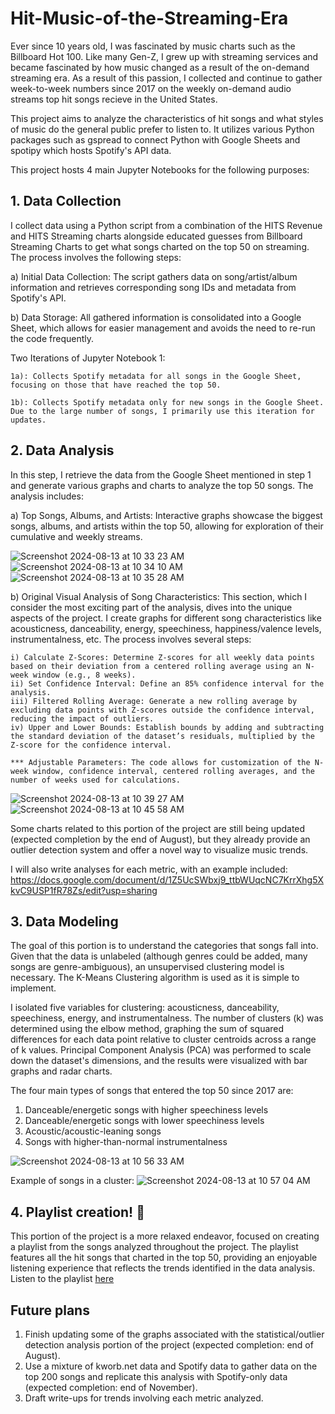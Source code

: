 # Hit-Music-of-the-Streaming-Era

Ever since 10 years old, I was fascinated by music charts such as the Billboard Hot 100. Like many Gen-Z, I grew up with streaming services and became fascinated by how music changed as a result of the on-demand streaming era. As a result of this passion, I collected and continue to gather week-to-week numbers since 2017 on the weekly on-demand audio streams top hit songs recieve in the United States. 

This project aims to analyze the characteristics of hit songs and what styles of music do the general public prefer to listen to. It utilizes various Python packages such as gspread to connect Python with Google Sheets and spotipy which hosts Spotify's API data.

This project hosts 4 main Jupyter Notebooks for the following purposes:
## **1. Data Collection**
   
I collect data using a Python script from a combination of the HITS Revenue and HITS Streaming charts alongside educated guesses from Billboard Streaming Charts to get what songs charted on the top 50 on streaming. The process involves the following steps:

  a) Initial Data Collection: The script gathers data on song/artist/album information and retrieves corresponding song IDs and metadata from Spotify's API.
  
  b) Data Storage: All gathered information is consolidated into a Google Sheet, which allows for easier management and avoids the need to re-run the code frequently.

  Two Iterations of Jupyter Notebook 1:
  
    1a): Collects Spotify metadata for all songs in the Google Sheet, focusing on those that have reached the top 50.
    
    1b): Collects Spotify metadata only for new songs in the Google Sheet. Due to the large number of songs, I primarily use this iteration for updates.

## **2. Data Analysis**
  
In this step, I retrieve the data from the Google Sheet mentioned in step 1 and generate various graphs and charts to analyze the top 50 songs. The analysis includes:

  a) Top Songs, Albums, and Artists: Interactive graphs showcase the biggest songs, albums, and artists within the top 50, allowing for exploration of their cumulative and weekly streams.

![Screenshot 2024-08-13 at 10 33 23 AM](https://github.com/user-attachments/assets/db2fad2c-7719-41c6-9c9f-c4c0c47d6725)
![Screenshot 2024-08-13 at 10 34 10 AM](https://github.com/user-attachments/assets/351dd459-20b1-4dd2-9a22-cb81fe0eb887)
![Screenshot 2024-08-13 at 10 35 28 AM](https://github.com/user-attachments/assets/0d10fb55-5f95-4e51-8d5e-f406c66ea06e)

  b) Original Visual Analysis of Song Characteristics: This section, which I consider the most exciting part of the analysis, dives into the unique aspects of the project. I create graphs for different song characteristics like acousticness, danceability, energy, speechiness, happiness/valence levels, instrumentalness, etc. The process involves several steps:

    i) Calculate Z-Scores: Determine Z-scores for all weekly data points based on their deviation from a centered rolling average using an N-week window (e.g., 8 weeks).
    ii) Set Confidence Interval: Define an 85% confidence interval for the analysis.
    iii) Filtered Rolling Average: Generate a new rolling average by excluding data points with Z-scores outside the confidence interval, reducing the impact of outliers.
    iv) Upper and Lower Bounds: Establish bounds by adding and subtracting the standard deviation of the dataset’s residuals, multiplied by the Z-score for the confidence interval.

    *** Adjustable Parameters: The code allows for customization of the N-week window, confidence interval, centered rolling averages, and the number of weeks used for calculations.
    
![Screenshot 2024-08-13 at 10 39 27 AM](https://github.com/user-attachments/assets/b993d65b-d7f6-48bd-ba9b-82c8378b129b)
![Screenshot 2024-08-13 at 10 45 58 AM](https://github.com/user-attachments/assets/ecb1bf77-ea54-4a96-8f12-e7d3017ea18b)


Some charts related to this portion of the project are still being updated (expected completion by the end of August), but they already provide an outlier detection system and offer a novel way to visualize music trends. 

I will also write analyses for each metric, with an example included: 
https://docs.google.com/document/d/1Z5UcSWbxj9_ttbWUqcNC7KrrXhg5XkvC9USP1fR78Zs/edit?usp=sharing

## **3. Data Modeling**

The goal of this portion is to understand the categories that songs fall into. Given that the data is unlabeled (although genres could be added, many songs are genre-ambiguous), an unsupervised clustering model is necessary. The K-Means Clustering algorithm is used as it is simple to implement.

I isolated five variables for clustering: acousticness, danceability, speechiness, energy, and instrumentalness. The number of clusters (k) was determined using the elbow method, graphing the sum of squared differences for each data point relative to cluster centroids across a range of k values. Principal Component Analysis (PCA) was performed to scale down the dataset's dimensions, and the results were visualized with bar graphs and radar charts.


The four main types of songs that entered the top 50 since 2017 are:
  1. Danceable/energetic songs with higher speechiness levels
  2. Danceable/energetic songs with lower speechiness levels
  3. Acoustic/acoustic-leaning songs
  4. Songs with higher-than-normal instrumentalness

![Screenshot 2024-08-13 at 10 56 33 AM](https://github.com/user-attachments/assets/892001e2-c310-4c4c-9607-38259ea0ef67)

Example of songs in a cluster: ![Screenshot 2024-08-13 at 10 57 04 AM](https://github.com/user-attachments/assets/d13c79e0-6960-467d-8b01-73d84f199fb5)

## **4. Playlist creation! 🥳**
This portion of the project is a more relaxed endeavor, focused on creating a playlist from the songs analyzed throughout the project. The playlist features all the hit songs that charted in the top 50, providing an enjoyable listening experience that reflects the trends identified in the data analysis.
Listen to the playlist [here](https://open.spotify.com/playlist/2fqpXYOyQG3q3HCaRjZitJ?si=9c248042f7f342d3)


## **Future plans**
1. Finish updating some of the graphs associated with the statistical/outlier detection analysis portion of the project (expected completion: end of August).
2. Use a mixture of kworb.net data and Spotify data to gather data on the top 200 songs and replicate this analysis with Spotify-only data (expected completion: end of November).
3. Draft write-ups for trends involving each metric analyzed.

